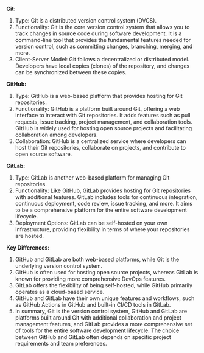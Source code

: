**Git:**

1. Type: Git is a distributed version control system (DVCS).
2. Functionality: Git is the core version control system that allows you to track changes in source code during software development. It is a command-line tool that provides the fundamental features needed for version control, such as committing changes, branching, merging, and more.
3. Client-Server Model: Git follows a decentralized or distributed model. Developers have local copies (clones) of the repository, and changes can be synchronized between these copies.

**GitHub:**

1. Type: GitHub is a web-based platform that provides hosting for Git repositories.
2. Functionality: GitHub is a platform built around Git, offering a web interface to interact with Git repositories. It adds features such as pull requests, issue tracking, project management, and collaboration tools. GitHub is widely used for hosting open source projects and facilitating collaboration among developers.
3. Collaboration: GitHub is a centralized service where developers can host their Git repositories, collaborate on projects, and contribute to open source software.

**GitLab:**

1. Type: GitLab is another web-based platform for managing Git repositories.
2. Functionality: Like GitHub, GitLab provides hosting for Git repositories with additional features. GitLab includes tools for continuous integration, continuous deployment, code review, issue tracking, and more. It aims to be a comprehensive platform for the entire software development lifecycle.
3. Deployment Options: GitLab can be self-hosted on your own infrastructure, providing flexibility in terms of where your repositories are hosted.

**Key Differences:**

1. GitHub and GitLab are both web-based platforms, while Git is the underlying version control system.
2. GitHub is often used for hosting open source projects, whereas GitLab is known for providing more comprehensive DevOps features.
3. GitLab offers the flexibility of being self-hosted, while GitHub primarily operates as a cloud-based service.
4. GitHub and GitLab have their own unique features and workflows, such as GitHub Actions in GitHub and built-in CI/CD tools in GitLab.
5. In summary, Git is the version control system, GitHub and GitLab are platforms built around Git with additional collaboration and project management features, and GitLab provides a more comprehensive set of tools for the entire software development lifecycle. The choice between GitHub and GitLab often depends on specific project requirements and team preferences.
   
